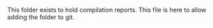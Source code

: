 This folder exists to hold compilation reports.
This file is here to allow adding the folder to git.

